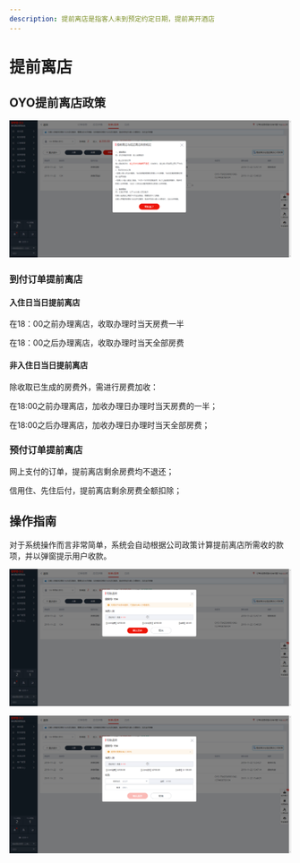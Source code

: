 ```yaml
---
description: 提前离店是指客人未到预定约定日期，提前离开酒店
---
```


# 提前离店

## OYO提前离店政策

![&#x5728;&#x7CFB;&#x7EDF;&#x8D26;&#x5355;/&#x9000;&#x623F;&#x9875;&#x70B9;&#x51FB;&#x63D0;&#x524D;&#x79BB;&#x5E97;&#x5EF6;&#x8FDF;&#x79BB;&#x5E97;&#x516C;&#x53F8;&#x653F;&#x7B56;&#xFF0C;&#x53EF;&#x67E5;&#x770B;&#x63D0;&#x524D;&#x79BB;&#x5E97;&#x653F;&#x7B56;](../../.gitbook/assets/image%20%284%29.png)

### 到付订单提前离店

#### 入住日当日提前离店

在18：00之前办理离店，收取办理时当天房费一半

在18：00之后办理离店，收取办理时当天全部房费

#### 非入住日当日提前离店

除收取已生成的房费外，需进行房费加收：

在18:00之前办理离店，加收办理日办理时当天房费的一半；

在18:00之后办理离店，加收办理日办理时当天全部房费；

### 预付订单提前离店

网上支付的订单，提前离店剩余房费均不退还；

信用住、先住后付，提前离店剩余房费全额扣除；

## 操作指南

对于系统操作而言非常简单，系统会自动根据公司政策计算提前离店所需收的款项，并以弹窗提示用户收款。

![&#x7CFB;&#x7EDF;&#x63D0;&#x793A;&#x6536;&#x6B3E;&#x60C5;&#x51B5;&#xFF0C;&#x65E0;&#x9700;&#x989D;&#x5916;&#x6536;&#x8D39;&#xFF0C;&#x63D0;&#x524D;&#x79BB;&#x5E97;](../../.gitbook/assets/image%20%28158%29.png)

![&#x9700;&#x52A0;&#x6536;&#x623F;&#x8D39;&#xFF0C;&#x63D0;&#x524D;&#x79BB;&#x5E97;](../../.gitbook/assets/image%20%28778%29.png)



